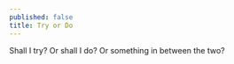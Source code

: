 ```yaml
---
published: false
title: Try or Do
---
```


Shall I try? Or shall I do? Or something in between the two?